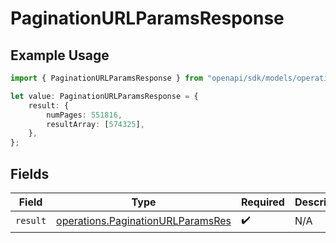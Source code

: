 # PaginationURLParamsResponse

## Example Usage

```typescript
import { PaginationURLParamsResponse } from "openapi/sdk/models/operations";

let value: PaginationURLParamsResponse = {
    result: {
        numPages: 551816,
        resultArray: [574325],
    },
};
```

## Fields

| Field                                                                                         | Type                                                                                          | Required                                                                                      | Description                                                                                   |
| --------------------------------------------------------------------------------------------- | --------------------------------------------------------------------------------------------- | --------------------------------------------------------------------------------------------- | --------------------------------------------------------------------------------------------- |
| `result`                                                                                      | [operations.PaginationURLParamsRes](../../../sdk/models/operations/paginationurlparamsres.md) | :heavy_check_mark:                                                                            | N/A                                                                                           |
